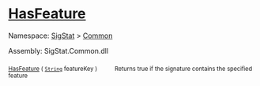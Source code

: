 # [HasFeature](./Signature-100663444.md)

Namespace: [SigStat]() > [Common](./../README.md)

Assembly: SigStat.Common.dll

<sub>[HasFeature](./Signature-100663444.md) ( [`String`](https://docs.microsoft.com/en-us/dotnet/api/System.String) featureKey )</sub>&nbsp;&nbsp;&nbsp;&nbsp;&nbsp;&nbsp;&nbsp;&nbsp;&nbsp;<sub>Returns true if the signature contains the specified feature</sub>
